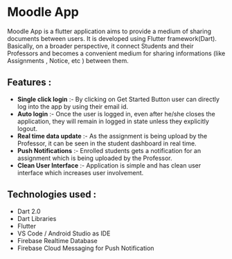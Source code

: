 # Moodle App

Moodle App is a flutter application aims to provide a medium of sharing documents between users. It is developed using Flutter framework(Dart). Basically, on a broader perspective, it connect Students and their Professors and becomes a convenient medium for sharing informations (like Assignments , Notice, etc ) between them.

## Features :

* __Single click login__ :- By clicking on Get Started Button user can directly log into the app by using their email id.
* __Auto login__ :- Once the user is logged in, even after he/she closes the application, they will remain in logged in state unless they explicitly logout. 
* __Real time data update__ :- As the assignment is being upload by the Professor, it can be seen in the student dashboard in real time.
* __Push Notifications__ :- Enrolled students gets a notification for an assignment which is being uploaded by the Professor.
* __Clean User Interface__ :- Application is simple and has clean user interface which increases user involvement.

## Technologies used :

* Dart 2.0
* Dart Libraries
* Flutter 
* VS Code / Android Studio as IDE
* Firebase Realtime Database
* Firebase Cloud Messaging for Push Notification

